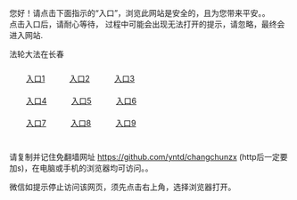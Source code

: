 您好！请点击下面指示的“入口”，浏览此网站是安全的，且为您带来平安。。 <br/>
点击入口后，请耐心等待， 过程中可能会出现无法打开的提示，请忽略，最终会进入网站. </br>

法轮大法在长春<br/>
<div style="padding:10px"><a style="margin:20px" target="_blank" href="https://d2e2i9xu9pcybn.cloudfront.net/2Qpsp?hfsihfug" id="ccLink1" rel="nofollow">入口1</a> <a target="_blank" style="margin:20px" href="https://d2ra6wzvn1h0ka.cloudfront.net/2Qpsp?vjrxgax" id="ccLink2" rel="nofollow">入口2</a> <a style="margin:20px" target="_blank" href="https://d1dljdcpgemfkk.cloudfront.net/2Qpsp?emrpgdsf" id="ccLink3" rel="nofollow">入口3</a></div>

<div style="padding:10px" ><a style="margin:20px" target="_blank" href="https://d2e2i9xu9pcybn.cloudfront.net/2Qpsp?hfsihfug" id="ccLink4" rel="nofollow">入口4</a> <a style="margin:20px" href="https://d2ra6wzvn1h0ka.cloudfront.net/2Qpsp?vjrxgax" target="_blank" id="ccLink5" rel="nofollow">入口5</a> <a style="margin:20px" href="https://d1dljdcpgemfkk.cloudfront.net/2Qpsp?emrpgdsf" target="_blank" id="ccLink6" rel="nofollow">入口6</a></div>

<div style="padding:10px"><a style="margin:20px" target="_blank" href="https://d2e2i9xu9pcybn.cloudfront.net/2Qpsp?hfsihfug" id="ccLink7" rel="nofollow">入口7</a> <a style="margin:20px" href="https://d2ra6wzvn1h0ka.cloudfront.net/2Qpsp?vjrxgax" target="_blank" id="ccLink8" rel="nofollow">入口8</a> <a style="margin:20px" target="_blank" href="https://d1dljdcpgemfkk.cloudfront.net/2Qpsp?emrpgdsf" id="ccLink9" rel="nofollow">入口9</a></div>

<br/>



请复制并记住免翻墙网址 https://github.com/yntd/changchunzx (http后一定要加s)，在电脑或手机的浏览器均可访问。。<br/>

微信如提示停止访问该网页，须先点击右上角，选择浏览器打开。
